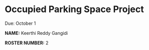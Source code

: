 # Occupied Parking Space Project

Due: October 1

**NAME:** Keerthi Reddy Gangidi

**ROSTER NUMBER:** 2


